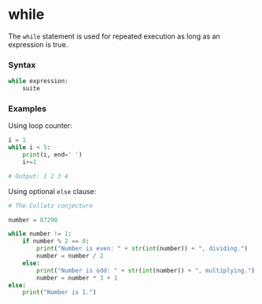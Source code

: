 # while

The `while` statement is used for repeated execution as long as an expression is true.

### Syntax
```python
while expression:
    suite
```

### Examples
Using loop counter:
```python
i = 1
while i < 5:
    print(i, end=' ')
    i+=1

# Output: 1 2 3 4
```

Using optional `else` clause:
```python
# The Collatz conjecture

number = 87298

while number != 1:
    if number % 2 == 0:
        print("Number is even: " + str(int(number)) + ", dividing.")
        number = number / 2
    else:
        print("Number is odd: " + str(int(number)) + ", multiplying.")
        number = number * 3 + 1
else:
    print("Number is 1.")
```
